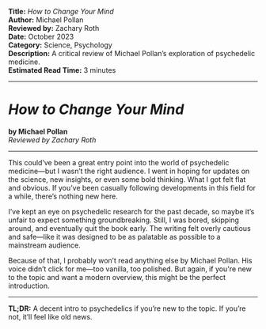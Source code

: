 **Title:** _How to Change Your Mind_  
**Author:** Michael Pollan  
**Reviewed by:** Zachary Roth  
**Date:** October 2023  
**Category:** Science, Psychology  
**Description:** A critical review of Michael Pollan’s exploration of psychedelic medicine.  
**Estimated Read Time:** 3 minutes

---

# _How to Change Your Mind_

**by Michael Pollan**  
_Reviewed by Zachary Roth_

---

This could’ve been a great entry point into the world of psychedelic medicine—but I wasn’t the right audience. I went in hoping for updates on the science, new insights, or even some bold thinking. What I got felt flat and obvious. If you’ve been casually following developments in this field for a while, there’s nothing new here.

I’ve kept an eye on psychedelic research for the past decade, so maybe it’s unfair to expect something groundbreaking. Still, I was bored, skipping around, and eventually quit the book early. The writing felt overly cautious and safe—like it was designed to be as palatable as possible to a mainstream audience.

Because of that, I probably won’t read anything else by Michael Pollan. His voice didn’t click for me—too vanilla, too polished. But again, if you're new to the topic and want a modern overview, this might be the perfect introduction.

---

**TL;DR:** A decent intro to psychedelics if you’re new to the topic. If you’re not, it’ll feel like old news.
